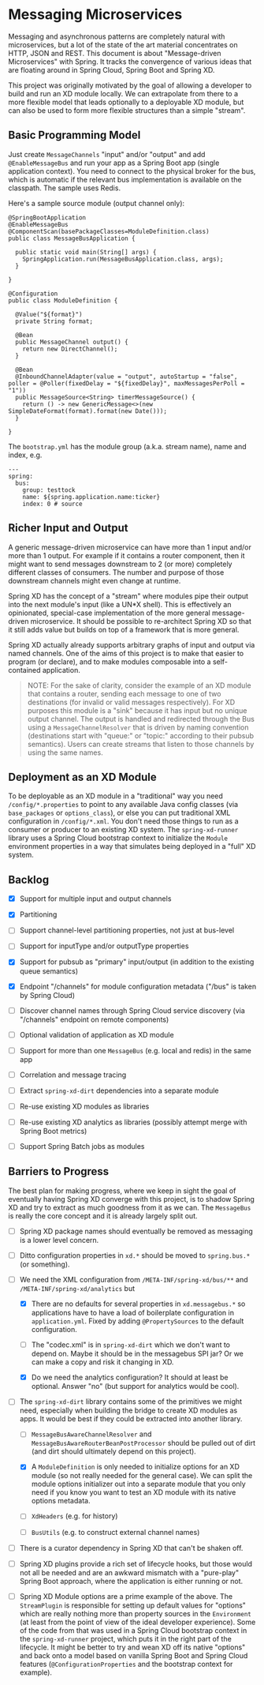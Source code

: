 # Messaging Microservices

Messaging and asynchronous patterns are completely natural with microservices, but a lot of the state of the art material concentrates on HTTP, JSON and REST. This document is about "Message-driven Microservices" with Spring. It tracks the convergence of various ideas that are floating around in Spring Cloud, Spring Boot and Spring XD.

This project was originally motivated by the goal of allowing a developer to build and run an XD module locally. We can extrapolate from there to a more flexible model that leads optionally to a deployable XD module, but can also be used to form more flexible structures than a simple "stream".

## Basic Programming Model

Just create `MessageChannels` "input" and/or "output" and add `@EnableMessageBus` and run your app as a Spring Boot app (single application context). You need to connect to the physical broker for the bus, which is automatic if the relevant bus implementation is available on the classpath. The sample uses Redis.

Here's a sample source module (output channel only):

```
@SpringBootApplication
@EnableMessageBus
@ComponentScan(basePackageClasses=ModuleDefinition.class)
public class MessageBusApplication {

  public static void main(String[] args) {
    SpringApplication.run(MessageBusApplication.class, args);
  }

}

@Configuration
public class ModuleDefinition {

  @Value("${format}")
  private String format;

  @Bean
  public MessageChannel output() {
    return new DirectChannel();
  }

  @Bean
  @InboundChannelAdapter(value = "output", autoStartup = "false", poller = @Poller(fixedDelay = "${fixedDelay}", maxMessagesPerPoll = "1"))
  public MessageSource<String> timerMessageSource() {
    return () -> new GenericMessage<>(new SimpleDateFormat(format).format(new Date()));
  }

}
```

The `bootstrap.yml` has the module group (a.k.a. stream name), name and index, e.g.

```
---
spring:
  bus:
    group: testtock
    name: ${spring.application.name:ticker}
    index: 0 # source
```

## Richer Input and Output

A generic message-driven microservice can have more than 1 input and/or more than 1 output. For example if it contains a router component, then it might want to send messages downstream to 2 (or more) completely different classes of consumers. The number and purpose of those downstream channels might even change at runtime.

Spring XD has the concept of a "stream" where modules pipe their output into the next module's input (like a UN\*X shell). This is effectively an opinionated, special-case implementation of the more general message-driven microservice. It should be possible to re-architect Spring XD so that it still adds value but builds on top of a framework that is more general.

Spring XD actually already supports arbitrary graphs of input and output via named channels. One of the aims of this project is to make that easier to program (or declare), and to make modules composable into a self-contained application.

> NOTE: For the sake of clarity, consider the example of an XD module that contains a router, sending each message to one of two destinations (for invalid or valid messages respectively). For XD purposes this module is a "sink" because it has input but no unique output channel. The output is handled and redirected through the Bus using a `MessageChannelResolver` that is driven by naming convention (destinations start with "queue:" or "topic:" according to their pubsub semantics). Users can create streams that listen to those channels by using the same names.

## Deployment as an XD Module

To be deployable as an XD module in a "traditional" way you need `/config/*.properties` to point to any available Java config classes (via `base_packages` or `options_class`), or else you can put traditional XML configuration in `/config/*.xml`. You don't need those things to run as a consumer or producer to an existing XD system. The `spring-xd-runner` library uses a Spring Cloud bootstrap context to initialize the `Module` environment properties in a way that simulates being deployed in a "full" XD system.

## Backlog

- [x] Support for multiple input and output channels

- [X] Partitioning

- [ ] Support channel-level partitioning properties, not just at bus-level

- [ ] Support for inputType and/or outputType properties

- [x] Support for pubsub as "primary" input/output (in addition to the existing queue semantics)

- [x] Endpoint "/channels" for module configuration metadata ("/bus" is taken by Spring Cloud)

- [ ] Discover channel names through Spring Cloud service discovery (via "/channels" endpoint on remote components)

- [ ] Optional validation of application as XD module

- [ ] Support for more than one `MessageBus` (e.g. local and redis) in the same app

- [ ] Correlation and message tracing

- [ ] Extract `spring-xd-dirt` dependencies into a separate module

- [ ] Re-use existing XD modules as libraries

- [ ] Re-use existing XD analytics as libraries (possibly attempt merge with Spring Boot metrics)

- [ ] Support Spring Batch jobs as modules

## Barriers to Progress

The best plan for making progress, where we keep in sight the goal of eventually having Spring XD converge with this project, is to shadow Spring XD and try to extract as much goodness from it as we can. The `MessageBus` is really the core concept and it is already largely split out.

- [ ] Spring XD package names should eventually be removed as messaging is a lower level concern.

- [ ] Ditto configuration properties in `xd.*` should be moved to `spring.bus.*` (or something).

- [ ] We need the XML configuration from `/META-INF/spring-xd/bus/**` and `/META-INF/spring-xd/analytics` but

  - [x] There are no defaults for several properties in `xd.messagebus.*` so applications have to have a load of boilerplate configuration in `application.yml`. Fixed by adding `@PropertySources` to the default configuration.

  - [ ] The "codec.xml" is in `spring-xd-dirt` which we don't want to depend on. Maybe it should be in the messagebus SPI jar? Or we can make a copy and risk it changing in XD.

  - [x] Do we need the analytics configuration? It should at least be optional. Answer "no" (but support for analytics would be cool).

- [ ] The `spring-xd-dirt` library contains some of the primitives we might need, especially when building the bridge to create XD modules as apps. It would be best if they could be extracted into another library.

  - [ ] `MessageBusAwareChannelResolver` and `MessageBusAwareRouterBeanPostProcessor` should be pulled out of dirt (and dirt should ultimately depend on this project).

  - [x] A `ModuleDefinition` is only needed to initialize options for an XD module (so not really needed for the general case). We can split the module options initializer out into a separate module that you only need if you know you want to test an XD module with its native options metadata.

  - [ ] `XdHeaders` (e.g. for history)

  - [ ] `BusUtils` (e.g. to construct external channel names)

- [ ] There is a curator dependency in Spring XD that can't be shaken off.

- [ ] Spring XD plugins provide a rich set of lifecycle hooks, but those would not all be needed and are an awkward mismatch with a "pure-play" Spring Boot approach, where the application is either running or not.

- [ ] Spring XD Module options are a prime example of the above. The `StreamPlugin` is responsible for setting up default values for "options" which are really nothing more than property sources in the `Environment` (at least from the point of view of the ideal developer experience). Some of the code from that was used in a Spring Cloud bootstrap context in the `spring-xd-runner` project, which puts it in the right part of the lifecycle. It might be better to try and wean XD off its native "options" and back onto a model based on vanilla Spring Boot and Spring Cloud features (`@ConfigurationProperties` and the bootstrap context for example).

